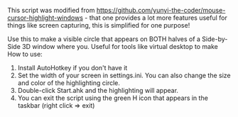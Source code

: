 This script was modified from https://github.com/yunyi-the-coder/mouse-cursor-highlight-windows - that one provides a lot more features useful for things like screen capturing, this is simplified for one purpose!

Use this to make a visible circle that appears on BOTH halves of a Side-by-Side 3D window where you. Useful for tools like virtual desktop to make 
How to use:

1. Install AutoHotkey if you don't have it
2. Set the width of your screen in settings.ini. You can also change the size and color of the highlighting circle.
3. Double-click Start.ahk and the highlighting will appear.
4. You can exit the script using the green H icon that appears in the taskbar (right click => exit)

